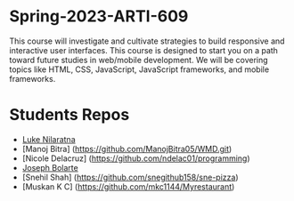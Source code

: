 # Spring-2023-ARTI-609

This course will investigate and cultivate strategies to build responsive and interactive user
interfaces. This course is designed to start you on a path toward future studies in web/mobile
development. We will be covering topics like HTML, CSS, JavaScript, JavaScript frameworks, and mobile frameworks.

# Students Repos
- [Luke Nilaratna](https://github.com/lnilarat-nyit/joes-pizza)
- [Manoj Bitra] (https://github.com/ManojBitra05/WMD.git)
- [Nicole Delacruz] (https://github.com/ndelac01/programming)
- [Joseph Bolarte](https://github.com/SirPyroc/Joe-s-Pizza)
- [Snehil Shah] (https://github.com/snegithub158/sne-pizza)
- [Muskan K C] (https://github.com/mkc1144/Myrestaurant)

